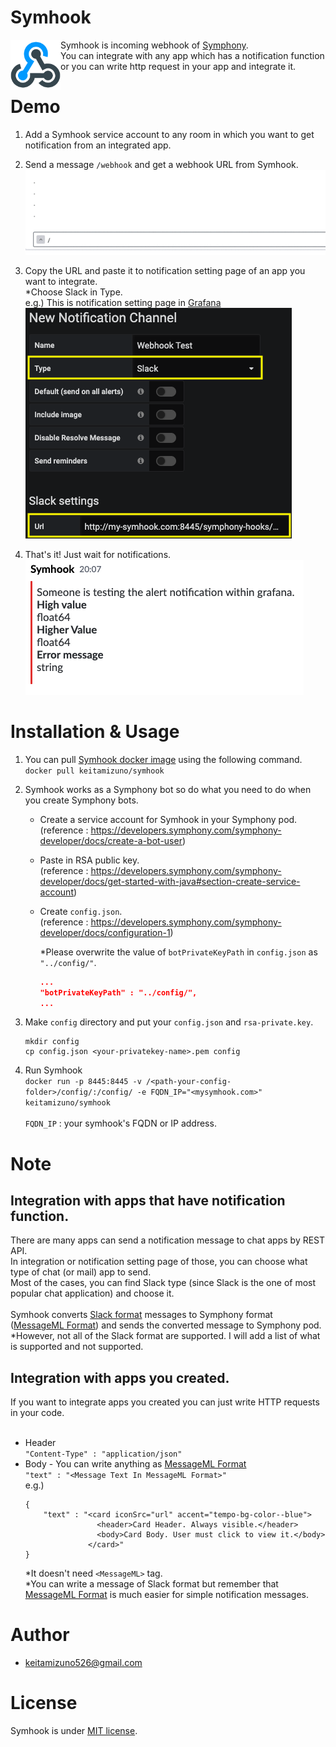 # Symhook
<img src="https://github.com/keitamizuno/symhook/blob/images/symhook_logo.png" width="80px" align="left" >Symhook is incoming webhook of [Symphony](https://symphony.com/). <br>
You can integrate with any app which has a notification function or you can write http request in your app and integrate it.

# Demo

1. Add a Symhook service account to any room in which you want to get notification from an integrated app.
2. Send a message `/webhook` and get a webhook URL from Symhook.
<img src="https://github.com/keitamizuno/symhook/blob/images/symhook_url.gif"><br>
3. Copy the URL and paste it to notification setting page of an app you want to integrate.<br>
   *Choose Slack in Type.<br>
   e.g.) This is notification setting page in [Grafana](https://grafana.com/grafana/)<br>
<img src="https://github.com/keitamizuno/symhook/blob/images/symhook_integration_setting.png"><br>


4. That's it! Just wait for notifications.<br>
<img src="https://github.com/keitamizuno/symhook/blob/images/symhook_notification.png"><br>

# Installation & Usage

1. You can pull [Symhook docker image](https://hub.docker.com/r/keitamizuno/symhook) using the following command. <br>
`docker pull keitamizuno/symhook`
2. Symhook works as a Symphony bot so do what you need to do when you create Symphony bots. <br>
   - Create a service account for Symhook in your Symphony pod. <br>
     (reference : https://developers.symphony.com/symphony-developer/docs/create-a-bot-user)
   - Paste in RSA public key.<br>
     (reference : https://developers.symphony.com/symphony-developer/docs/get-started-with-java#section-create-service-account)
   - Create `config.json`.<br>
     (reference : https://developers.symphony.com/symphony-developer/docs/configuration-1)

     *Please overwrite the value of `botPrivateKeyPath` in `config.json` as `"../config/"`.
       ```json:config.json
       ...
       "botPrivateKeyPath" : "../config/",
       ... 
       ```

3. Make `config` directory and put your `config.json` and `rsa-private.key`.
   ```
   mkdir config
   cp config.json <your-privatekey-name>.pem config
   ```
4. Run Symhook <br>
   `docker run -p 8445:8445 -v /<path-your-config-folder>/config/:/config/ -e FQDN_IP="<mysymhook.com>" keitamizuno/symhook`<br><br>
   `FQDN_IP` : your symhook's FQDN or IP address.

# Note

## Integration with apps that have notification function.
There are many apps can send a notification message to chat apps by REST API.<br>
In integration or notification setting page of those, you can choose what type of chat (or mail) app to send.<br>
Most of the cases, you can find Slack type (since Slack is the one of most popular chat application) and choose it.<br><br>
Symhook converts [Slack format](https://api.slack.com/reference/surfaces/formatting) messages to Symphony format ([MessageML Format](https://developers.symphony.com/symphony-developer/docs/messagemlv2)) and sends the converted message to Symphony pod. <br>
*However, not all of the Slack format are supported. I will add a list of what is supported and not supported.
## Integration with apps you created.

If you want to integrate apps you created you can just write HTTP requests in your code. <br><br>
- Header <br>
  `"Content-Type" : "application/json"`
- Body - You can write anything as [MessageML Format](https://developers.symphony.com/symphony-developer/docs/messagemlv2)<br>
  `"text" : "<Message Text In MessageML Format>"`<br>
  e.g.)
  ```
  {
      "text" : "<card iconSrc="url" accent="tempo-bg-color--blue">
                  <header>Card Header. Always visible.</header>
                  <body>Card Body. User must click to view it.</body>
                </card>"
  }
  ```
  *It doesn't need `<MessageML>` tag.<br>
  *You can write a message of Slack format but remember that [MessageML Format](https://developers.symphony.com/symphony-developer/docs/messagemlv2) is much easier for simple notification messages.

# Author
 
* keitamizuno526@gmail.com

# License
Symhook is under [MIT license](https://en.wikipedia.org/wiki/MIT_License).